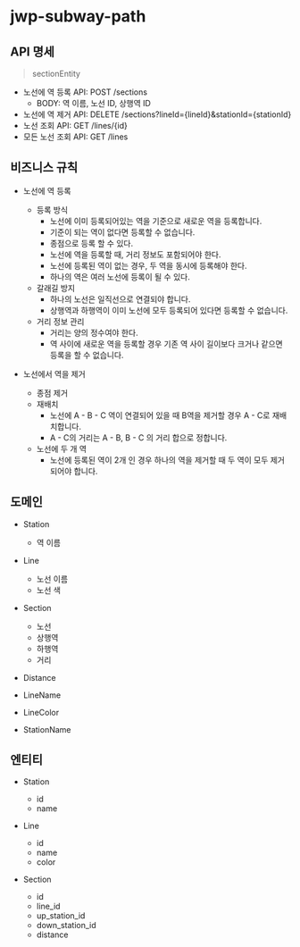 # jwp-subway-path

## API 명세

> sectionEntity
- 노선에 역 등록 API: POST /sections
  - BODY: 역 이름, 노선 ID, 상행역 ID
- 노선에 역 제거 API: DELETE /sections?lineId={lineId}&stationId={stationId}
- 노선 조회 API: GET /lines/{id}
- 모든 노선 조회 API: GET /lines

## 비즈니스 규칙

- 노선에 역 등록
  - 등록 방식
    - 노선에 이미 등록되어있는 역을 기준으로 새로운 역을 등록합니다.
    - 기준이 되는 역이 없다면 등록할 수 없습니다.
    - 종점으로 등록 할 수 있다.
    - 노선에 역을 등록할 때, 거리 정보도 포함되어야 한다.
    - 노선에 등록된 역이 없는 경우, 두 역을 동시에 등록해야 한다.
    - 하나의 역은 여러 노선에 등록이 될 수 있다.
  - 갈래길 방지
    - 하나의 노선은 일직선으로 연결되야 합니다.
    - 상행역과 하행역이 이미 노선에 모두 등록되어 있다면 등록할 수 없습니다.
  - 거리 정보 관리
    - 거리는 양의 정수여야 한다.
    - 역 사이에 새로운 역을 등록할 경우 기존 역 사이 길이보다 크거나 같으면 등록을 할 수 없습니다.

- 노선에서 역을 제거
  - 종점 제거
  - 재배치
    - 노선에 A - B - C 역이 연결되어 있을 때 B역을 제거할 경우 A - C로 재배치합니다.
    - A - C의 거리는 A - B, B - C 의 거리 합으로 정합니다.
  - 노선에 두 개 역
    - 노선에 등록된 역이 2개 인 경우 하나의 역을 제거할 때 두 역이 모두 제거되어야 합니다.

## 도메인 
- Station
  - 역 이름

- Line
  - 노선 이름
  - 노선 색

- Section
  - 노선
  - 상행역
  - 하행역
  - 거리

- Distance
- LineName
- LineColor
- StationName

## 엔티티
- Station
  - id
  - name

- Line
  - id
  - name
  - color

- Section
  - id
  - line_id
  - up_station_id
  - down_station_id
  - distance
